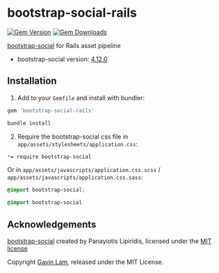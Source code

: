 # bootstrap-social-rails

[![Gem Version](http://img.shields.io/gem/v/bootstrap-social-rails.svg)](https://rubygems.org/gems/bootstrap-social-rails)
[![Gem Downloads](https://img.shields.io/gem/dt/bootstrap-social-rails.svg)](https://rubygems.org/gems/bootstrap-social-rails)

[bootstrap-social](https://github.com/lipis/bootstrap-social/) for Rails asset pipeline

- bootstrap-social version: [4.12.0](https://github.com/lipis/bootstrap-social/releases/tag/4.12.0)

## Installation

1. Add to your `Gemfile` and install with bundler:

  ```ruby
  gem 'bootstrap-social-rails'
  ```

  ```bash
  bundle install
  ```

2. Require the bootstrap-social css file in `app/assets/stylesheets/application.css`:

  ```css
  *= require bootstrap-social
  ```
  Or in `app/assets/javascripts/application.css.scss` / `app/assets/javascripts/application.css.sass`:

  ```scss
  @import bootstrap-social;
  ```

  ```sass
  @import bootstrap-social
  ```

## Acknowledgements

[bootstrap-social](https://github.com/lipis/bootstrap-social/) created by Panayiotis Lipiridis, licensed under the [MIT license](https://github.com/lipis/bootstrap-social/blob/gh-pages/LICENCE)

Copyright [Gavin Lam](https://www.gavin.hk), released under the MIT License.
